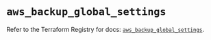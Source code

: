 # `aws_backup_global_settings`

Refer to the Terraform Registry for docs: [`aws_backup_global_settings`](https://registry.terraform.io/providers/hashicorp/aws/5.60.0/docs/resources/backup_global_settings).
